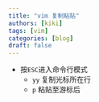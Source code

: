 ```yaml
---
title: "vim 复制粘贴"
authors: [kiki]
tags: [vim]
categories: [blog]
draft: false
---
```


- 按`ESC`进入命令行模式
  - `yy` 复制光标所在行
  - `p` 粘贴至游标后
